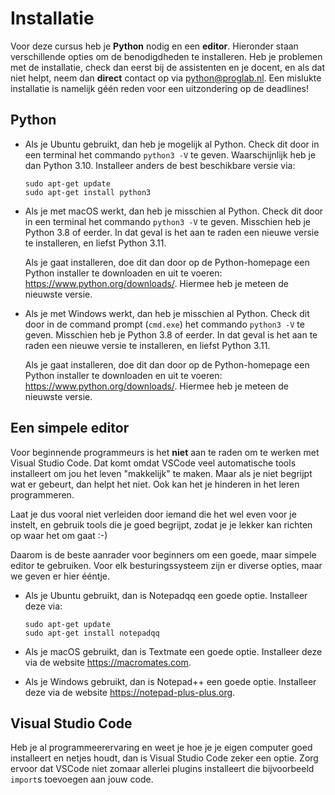 # Installatie

Voor deze cursus heb je **Python** nodig en een **editor**. Hieronder staan verschillende opties om de benodigdheden te installeren. Heb je problemen met de installatie, check dan eerst bij de assistenten en je docent, en als dat niet helpt, neem dan **direct** contact op via <python@proglab.nl>. Een mislukte installatie is namelijk géén reden voor een uitzondering op de deadlines!

## Python

-   Als je Ubuntu gebruikt, dan heb je mogelijk al Python. Check dit door in een terminal het commando `python3 -V` te geven. Waarschijnlijk heb je dan Python 3.10. Installeer anders de best beschikbare versie via:

        sudo apt-get update
        sudo apt-get install python3

-   Als je met macOS werkt, dan heb je misschien al Python. Check dit door in een terminal het commando `python3 -V` te geven. Misschien heb je Python 3.8 of eerder. In dat geval is het aan te raden een nieuwe versie te installeren, en liefst Python 3.11.

    Als je gaat installeren, doe dit dan door op de Python-homepage een Python installer te downloaden en uit te voeren: <https://www.python.org/downloads/>. Hiermee heb je meteen de nieuwste versie.

-   Als je met Windows werkt, dan heb je misschien al Python. Check dit door in de command prompt (`cmd.exe`) het commando `python3 -V` te geven. Misschien heb je Python 3.8 of eerder. In dat geval is het aan te raden een nieuwe versie te installeren, en liefst Python 3.11.

    Als je gaat installeren, doe dit dan door op de Python-homepage een Python installer te downloaden en uit te voeren: <https://www.python.org/downloads/>. Hiermee heb je meteen de nieuwste versie.

## Een simpele editor

Voor beginnende programmeurs is het **niet** aan te raden om te werken met Visual Studio Code. Dat komt omdat VSCode veel automatische tools installeert om jou het leven "makkelijk" te maken. Maar als je niet begrijpt wat er gebeurt, dan helpt het niet. Ook kan het je hinderen in het leren programmeren.

Laat je dus vooral niet verleiden door iemand die het wel even voor je instelt, en gebruik tools die je goed begrijpt, zodat je je lekker kan richten op waar het om gaat :-)

Daarom is de beste aanrader voor beginners om een goede, maar simpele editor te gebruiken. Voor elk besturingssysteem zijn er diverse opties, maar we geven er hier ééntje.

-   Als je Ubuntu gebruikt, dan is Notepadqq een goede optie. Installeer deze via:

        sudo apt-get update
        sudo apt-get install notepadqq

-   Als je macOS gebruikt, dan is Textmate een goede optie. Installeer deze via de website <https://macromates.com>.

-   Als je Windows gebruikt, dan is Notepad++ een goede optie. Installeer deze via de website <https://notepad-plus-plus.org>.

## Visual Studio Code

Heb je al programmeerervaring en weet je hoe je je eigen computer goed installeert en netjes houdt, dan is Visual Studio Code zeker een optie. Zorg ervoor dat VSCode niet zomaar allerlei plugins installeert die bijvoorbeeld `import`s toevoegen aan jouw code.

